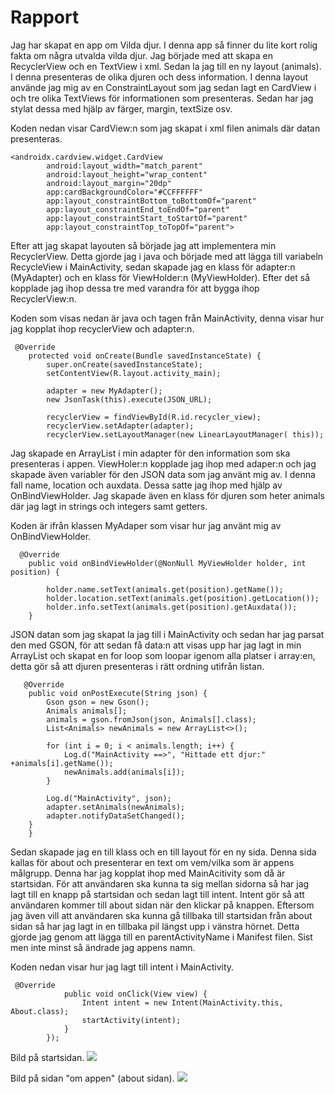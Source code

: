 # Rapport 

Jag har skapat en app om Vilda djur. I denna app så finner du lite kort rolig fakta om några utvalda vilda djur. 
Jag började med att skapa en RecyclerView och en TextView i xml. Sedan la jag till en ny layout (animals). 
I denna presenteras de olika djuren och dess information. I denna layout använde jag mig av en ConstraintLayout som jag sedan 
lagt en CardView i och tre olika TextViews för informationen som presenteras. Sedan har jag stylat dessa med hjälp av färger, margin, textSize osv.

Koden nedan visar CardView:n som jag skapat i xml filen animals där datan presenteras. 
```
<androidx.cardview.widget.CardView
        android:layout_width="match_parent"
        android:layout_height="wrap_content"
        android:layout_margin="20dp"
        app:cardBackgroundColor="#CCFFFFFF"
        app:layout_constraintBottom_toBottomOf="parent"
        app:layout_constraintEnd_toEndOf="parent"
        app:layout_constraintStart_toStartOf="parent"
        app:layout_constraintTop_toTopOf="parent">    
```

Efter att jag skapat layouten så började jag att implementera min RecyclerView. Detta gjorde jag i java och började med att lägga till variabeln 
RecycleView i MainActivity, sedan skapade jag en klass för adapter:n (MyAdapter) och en klass för ViewHolder:n (MyViewHolder). Efter det så kopplade jag ihop 
dessa tre med varandra för att bygga ihop RecyclerView:n.

Koden som visas nedan är java och tagen från MainActivity, denna visar hur jag kopplat ihop recyclerView och adapter:n. 
```
 @Override
    protected void onCreate(Bundle savedInstanceState) {
        super.onCreate(savedInstanceState);
        setContentView(R.layout.activity_main);

        adapter = new MyAdapter();
        new JsonTask(this).execute(JSON_URL);

        recyclerView = findViewById(R.id.recycler_view);
        recyclerView.setAdapter(adapter);
        recyclerView.setLayoutManager(new LinearLayoutManager( this));

```
Jag skapade en ArrayList i min adapter för den information som ska presenteras i appen. 
ViewHoler:n kopplade jag ihop med adaper:n och jag skapade även variabler för den JSON data som jag använt mig av. I denna fall name, location och auxdata. 
Dessa satte jag ihop med hjälp av OnBindViewHolder. Jag skapade även en klass för djuren som heter animals där jag lagt in strings och integers samt getters. 

Koden är ifrån klassen MyAdaper som visar hur jag använt mig av OnBindViewHolder.
```
  @Override
    public void onBindViewHolder(@NonNull MyViewHolder holder, int position) {

        holder.name.setText(animals.get(position).getName());
        holder.location.setText(animals.get(position).getLocation());
        holder.info.setText(animals.get(position).getAuxdata());
    }
```

JSON datan som jag skapat la jag till i MainActivity och sedan har jag parsat den med GSON, för att sedan få data:n att visas upp har jag lagt in min ArrayList
och skapat en for loop som loopar igenom alla platser i array:en, detta gör så att djuren presenteras i rätt ordning utifrån listan.

```
   @Override
    public void onPostExecute(String json) {
        Gson gson = new Gson();
        Animals animals[];
        animals = gson.fromJson(json, Animals[].class);
        List<Animals> newAnimals = new ArrayList<>();

        for (int i = 0; i < animals.length; i++) {
            Log.d("MainActivity ==>", "Hittade ett djur:" +animals[i].getName());
            newAnimals.add(animals[i]);
        }

        Log.d("MainActivity", json);
        adapter.setAnimals(newAnimals);
        adapter.notifyDataSetChanged();
    }
    }
```
Sedan skapade jag en till klass och en till layout för en ny sida. Denna sida kallas för about och presenterar en text om vem/vilka som är appens målgrupp.
Denna har jag kopplat ihop med MainAcitivity som då är startsidan. För att användaren ska kunna ta sig mellan sidorna så har jag lagt till en knapp på 
startsidan och sedan lagt till intent. Intent gör så att användaren kommer till about sidan när den klickar på knappen. Eftersom jag även vill att användaren 
ska kunna gå tillbaka till startsidan från about sidan så har jag lagt in en tillbaka pil längst upp i vänstra hörnet. Detta gjorde jag genom att 
lägga till en parentActivityName i Manifest filen. Sist men inte minst så ändrade jag appens namn.

Koden nedan visar hur jag lagt till intent i MainActivity. 
```
 @Override
            public void onClick(View view) {
                Intent intent = new Intent(MainActivity.this, About.class);
                startActivity(intent);
            }
        });
```

Bild på startsidan.
![](Startsida.png)

Bild på sidan "om appen" (about sidan).
![](About.png)
